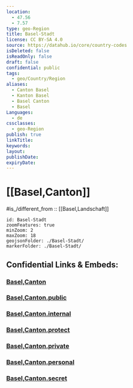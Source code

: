 ```yaml
---
location:
  - 47.56
  - 7.57
type: geo-Region
title: Basel-Stadt
license: CC BY-SA 4.0
source: https://datahub.io/core/country-codes
isDeleted: false
isReadOnly: false
draft: false
confidential: public
tags:
  - geo/Country/Region
aliases:
  - Canton Basel
  - Kanton Basel
  - Basel Canton
  - Basel
Languages:
  - de
cssclasses:
  - geo-Region
publish: true
linkTitle:
keywords:
layout:
publishDate:
expiryDate:
---
```


# [[Basel,Canton]]

#is_/different_from :: [[Basel,Landschaft]] 

```leaflet
id: Basel-Stadt
zoomFeatures: true 
minZoom: 2 
maxZoom: 18
geojsonFolder: ./Basel-Stadt/
markerFolder: ./Basel-Stadt/
```


## Confidential Links & Embeds: 

### [Basel,Canton](/_Standards/Earth/Continent/Europe/Europe~Central/Switzerland/Switzerland~Cantons/Basel,Canton.md) 

### [Basel,Canton.public](/_public/Earth/Continent/Europe/Europe~Central/Switzerland/Switzerland~Cantons/Basel,Canton.public.md) 

### [Basel,Canton.internal](/_internal/Earth/Continent/Europe/Europe~Central/Switzerland/Switzerland~Cantons/Basel,Canton.internal.md) 

### [Basel,Canton.protect](/_protect/Earth/Continent/Europe/Europe~Central/Switzerland/Switzerland~Cantons/Basel,Canton.protect.md) 

### [Basel,Canton.private](/_private/Earth/Continent/Europe/Europe~Central/Switzerland/Switzerland~Cantons/Basel,Canton.private.md) 

### [Basel,Canton.personal](/_personal/Earth/Continent/Europe/Europe~Central/Switzerland/Switzerland~Cantons/Basel,Canton.personal.md) 

### [Basel,Canton.secret](/_secret/Earth/Continent/Europe/Europe~Central/Switzerland/Switzerland~Cantons/Basel,Canton.secret.md)


